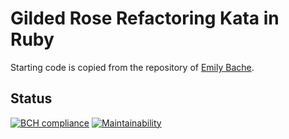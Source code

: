 # Gilded Rose Refactoring Kata in Ruby

Starting code is copied from the repository of [Emily Bache](https://github.com/emilybache/GildedRose-Refactoring-Kata).

## Status

[![BCH compliance](https://bettercodehub.com/edge/badge/bladebhs/gilded_rose?branch=master)](https://bettercodehub.com/) [![Maintainability](https://api.codeclimate.com/v1/badges/b7b8c818b8b841e66f47/maintainability)](https://codeclimate.com/github/bladebhs/gilded_rose/maintainability)
